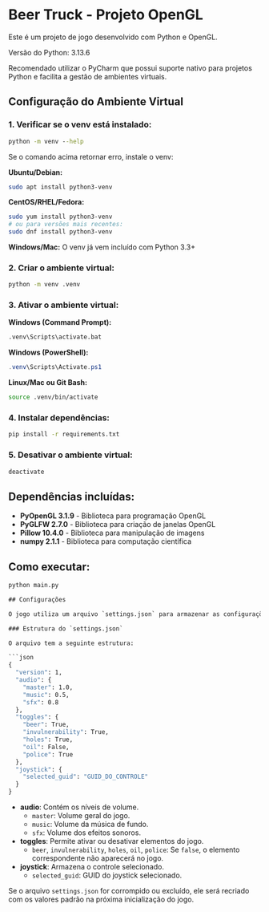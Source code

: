# Beer Truck - Projeto OpenGL

Este é um projeto de jogo desenvolvido com Python e OpenGL.

Versão do Python: 3.13.6

Recomendado utilizar o PyCharm que possui suporte nativo para projetos Python e facilita a gestão de ambientes virtuais.

## Configuração do Ambiente Virtual

### 1. Verificar se o venv está instalado:
```cmd
python -m venv --help
```

Se o comando acima retornar erro, instale o venv:

**Ubuntu/Debian:**
```bash
sudo apt install python3-venv
```

**CentOS/RHEL/Fedora:**
```bash
sudo yum install python3-venv
# ou para versões mais recentes:
sudo dnf install python3-venv
```

**Windows/Mac:**
O venv já vem incluído com Python 3.3+

### 2. Criar o ambiente virtual:
```cmd
python -m venv .venv
```

### 3. Ativar o ambiente virtual:

**Windows (Command Prompt):**
```cmd
.venv\Scripts\activate.bat
```

**Windows (PowerShell):**
```powershell
.venv\Scripts\Activate.ps1
```

**Linux/Mac ou Git Bash:**
```bash
source .venv/bin/activate
```

### 4. Instalar dependências:
```cmd
pip install -r requirements.txt
```

### 5. Desativar o ambiente virtual:
```cmd
deactivate
```

## Dependências incluídas:
- **PyOpenGL 3.1.9** - Biblioteca para programação OpenGL
- **PyGLFW 2.7.0** - Biblioteca para criação de janelas OpenGL
- **Pillow 10.4.0** - Biblioteca para manipulação de imagens
- **numpy 2.1.1** - Biblioteca para computação científica

## Como executar:
```cmd
python main.py

## Configurações

O jogo utiliza um arquivo `settings.json` para armazenar as configurações do jogador. Este arquivo é criado automaticamente na primeira vez que o jogo é executado e é atualizado em tempo real conforme as opções são alteradas no menu de configurações.

### Estrutura do `settings.json`

O arquivo tem a seguinte estrutura:

```json
{
  "version": 1,
  "audio": {
    "master": 1.0,
    "music": 0.5,
    "sfx": 0.8
  },
  "toggles": {
    "beer": True,
    "invulnerability": True,
    "holes": True,
    "oil": False,
    "police": True
  },
  "joystick": {
    "selected_guid": "GUID_DO_CONTROLE"
  }
}
```

- **audio**: Contém os níveis de volume.
  - `master`: Volume geral do jogo.
  - `music`: Volume da música de fundo.
  - `sfx`: Volume dos efeitos sonoros.
- **toggles**: Permite ativar ou desativar elementos do jogo.
  - `beer`, `invulnerability`, `holes`, `oil`, `police`: Se `false`, o elemento correspondente não aparecerá no jogo.
- **joystick**: Armazena o controle selecionado.
  - `selected_guid`: GUID do joystick selecionado.

Se o arquivo `settings.json` for corrompido ou excluído, ele será recriado com os valores padrão na próxima inicialização do jogo.